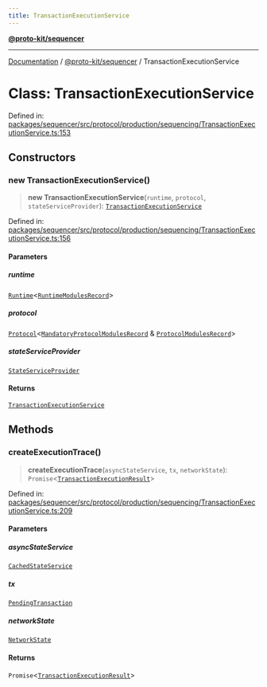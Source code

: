 ```yaml
---
title: TransactionExecutionService
---
```


[**@proto-kit/sequencer**](../README.md)

***

[Documentation](../../../README.md) / [@proto-kit/sequencer](../README.md) / TransactionExecutionService

# Class: TransactionExecutionService

Defined in: [packages/sequencer/src/protocol/production/sequencing/TransactionExecutionService.ts:153](https://github.com/proto-kit/framework/blob/4d6b3b6da51b3edee0fbf25ce72c1f59ec61e891/packages/sequencer/src/protocol/production/sequencing/TransactionExecutionService.ts#L153)

## Constructors

### new TransactionExecutionService()

> **new TransactionExecutionService**(`runtime`, `protocol`, `stateServiceProvider`): [`TransactionExecutionService`](TransactionExecutionService.md)

Defined in: [packages/sequencer/src/protocol/production/sequencing/TransactionExecutionService.ts:156](https://github.com/proto-kit/framework/blob/4d6b3b6da51b3edee0fbf25ce72c1f59ec61e891/packages/sequencer/src/protocol/production/sequencing/TransactionExecutionService.ts#L156)

#### Parameters

##### runtime

[`Runtime`](../../module/classes/Runtime.md)\<[`RuntimeModulesRecord`](../../module/type-aliases/RuntimeModulesRecord.md)\>

##### protocol

[`Protocol`](../../protocol/classes/Protocol.md)\<[`MandatoryProtocolModulesRecord`](../../protocol/type-aliases/MandatoryProtocolModulesRecord.md) & [`ProtocolModulesRecord`](../../protocol/type-aliases/ProtocolModulesRecord.md)\>

##### stateServiceProvider

[`StateServiceProvider`](../../protocol/classes/StateServiceProvider.md)

#### Returns

[`TransactionExecutionService`](TransactionExecutionService.md)

## Methods

### createExecutionTrace()

> **createExecutionTrace**(`asyncStateService`, `tx`, `networkState`): `Promise`\<[`TransactionExecutionResult`](../interfaces/TransactionExecutionResult.md)\>

Defined in: [packages/sequencer/src/protocol/production/sequencing/TransactionExecutionService.ts:209](https://github.com/proto-kit/framework/blob/4d6b3b6da51b3edee0fbf25ce72c1f59ec61e891/packages/sequencer/src/protocol/production/sequencing/TransactionExecutionService.ts#L209)

#### Parameters

##### asyncStateService

[`CachedStateService`](CachedStateService.md)

##### tx

[`PendingTransaction`](PendingTransaction.md)

##### networkState

[`NetworkState`](../../protocol/classes/NetworkState.md)

#### Returns

`Promise`\<[`TransactionExecutionResult`](../interfaces/TransactionExecutionResult.md)\>
